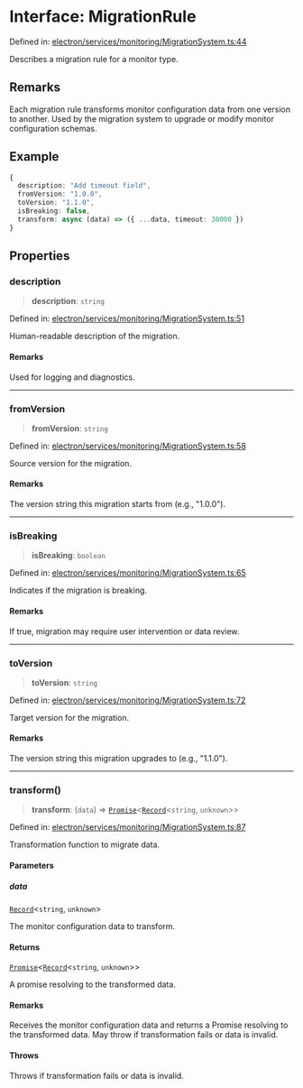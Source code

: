 # Interface: MigrationRule

Defined in: [electron/services/monitoring/MigrationSystem.ts:44](https://github.com/Nick2bad4u/Uptime-Watcher/blob/main/electron/services/monitoring/MigrationSystem.ts#L44)

Describes a migration rule for a monitor type.

## Remarks

Each migration rule transforms monitor configuration data from one version to
another. Used by the migration system to upgrade or modify monitor
configuration schemas.

## Example

```typescript
{
  description: "Add timeout field",
  fromVersion: "1.0.0",
  toVersion: "1.1.0",
  isBreaking: false,
  transform: async (data) => ({ ...data, timeout: 30000 })
}
```

## Properties

### description

> **description**: `string`

Defined in: [electron/services/monitoring/MigrationSystem.ts:51](https://github.com/Nick2bad4u/Uptime-Watcher/blob/main/electron/services/monitoring/MigrationSystem.ts#L51)

Human-readable description of the migration.

#### Remarks

Used for logging and diagnostics.

***

### fromVersion

> **fromVersion**: `string`

Defined in: [electron/services/monitoring/MigrationSystem.ts:58](https://github.com/Nick2bad4u/Uptime-Watcher/blob/main/electron/services/monitoring/MigrationSystem.ts#L58)

Source version for the migration.

#### Remarks

The version string this migration starts from (e.g., "1.0.0").

***

### isBreaking

> **isBreaking**: `boolean`

Defined in: [electron/services/monitoring/MigrationSystem.ts:65](https://github.com/Nick2bad4u/Uptime-Watcher/blob/main/electron/services/monitoring/MigrationSystem.ts#L65)

Indicates if the migration is breaking.

#### Remarks

If true, migration may require user intervention or data review.

***

### toVersion

> **toVersion**: `string`

Defined in: [electron/services/monitoring/MigrationSystem.ts:72](https://github.com/Nick2bad4u/Uptime-Watcher/blob/main/electron/services/monitoring/MigrationSystem.ts#L72)

Target version for the migration.

#### Remarks

The version string this migration upgrades to (e.g., "1.1.0").

***

### transform()

> **transform**: (`data`) => [`Promise`](https://developer.mozilla.org/docs/Web/JavaScript/Reference/Global_Objects/Promise)\<[`Record`](https://www.typescriptlang.org/docs/handbook/utility-types.html#recordkeys-type)\<`string`, `unknown`\>\>

Defined in: [electron/services/monitoring/MigrationSystem.ts:87](https://github.com/Nick2bad4u/Uptime-Watcher/blob/main/electron/services/monitoring/MigrationSystem.ts#L87)

Transformation function to migrate data.

#### Parameters

##### data

[`Record`](https://www.typescriptlang.org/docs/handbook/utility-types.html#recordkeys-type)\<`string`, `unknown`\>

The monitor configuration data to transform.

#### Returns

[`Promise`](https://developer.mozilla.org/docs/Web/JavaScript/Reference/Global_Objects/Promise)\<[`Record`](https://www.typescriptlang.org/docs/handbook/utility-types.html#recordkeys-type)\<`string`, `unknown`\>\>

A promise resolving to the transformed data.

#### Remarks

Receives the monitor configuration data and returns a Promise resolving
to the transformed data. May throw if transformation fails or data is
invalid.

#### Throws

Throws if transformation fails or data is invalid.
